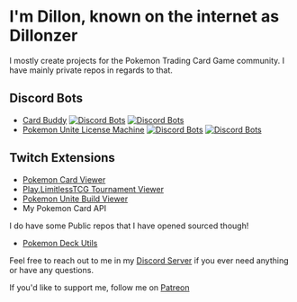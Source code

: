 # I'm Dillon, known on the internet as Dillonzer

I mostly create projects for the Pokemon Trading Card Game community. I have mainly private repos in regards to that.
## Discord Bots
- [Card Buddy](https://top.gg/bot/642081991071891469) [![Discord Bots](https://top.gg/api/widget/status/642081991071891469.svg)](https://top.gg/bot/642081991071891469) [![Discord Bots](https://top.gg/api/widget/servers/642081991071891469.svg)](https://top.gg/bot/642081991071891469)
- [Pokemon Unite License Machine](https://top.gg/bot/867595735380918272) 
[![Discord Bots](https://top.gg/api/widget/status/867595735380918272.svg)](https://top.gg/bot/867595735380918272) [![Discord Bots](https://top.gg/api/widget/servers/867595735380918272.svg)](https://top.gg/bot/867595735380918272)

## Twitch Extensions
- [Pokemon Card Viewer](https://dashboard.twitch.tv/extensions/nrrvpf717ckxt3g6k48vlbi7jonv8x)
- [Play.LimitlessTCG Tournament Viewer](https://dashboard.twitch.tv/extensions/xb61ayc9z654d0nomoe3z6eo7cglfh)
- [Pokemon Unite Build Viewer](https://dashboard.twitch.tv/extensions/442dnakrbplhbrsjz5en1bc53i7obr)
- My Pokemon Card API

I do have some Public repos that I have opened sourced though!
- [Pokemon Deck Utils](https://dillonzer.github.io/Pokemon_Deck_Utils/index.html)

Feel free to reach out to me in my [Discord Server](https://discord.gg/SqpJZn2) if you ever need anything or have any questions. 

If you'd like to support me, follow me on [Patreon](https://www.patreon.com/bePatron?u=34112337)

